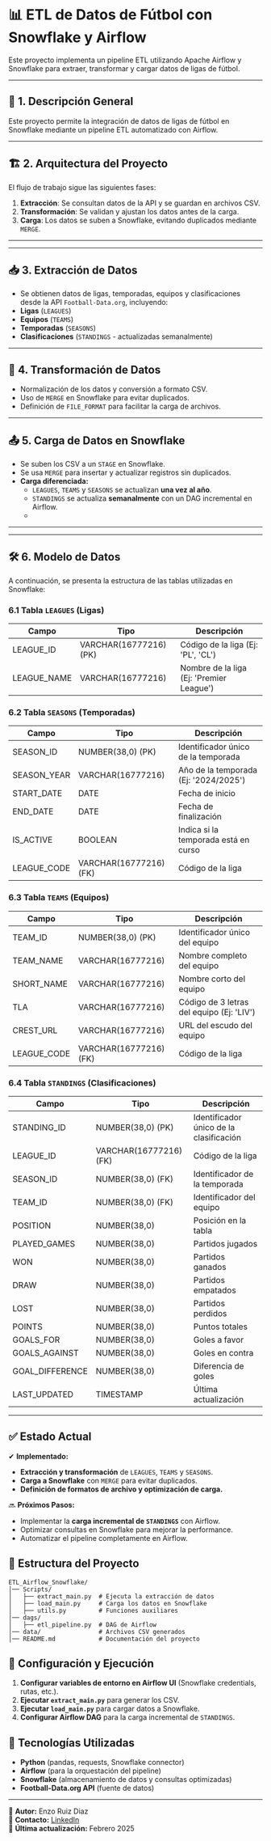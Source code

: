# 📊 ETL de Datos de Fútbol con Snowflake y Airflow

Este proyecto implementa un pipeline ETL utilizando Apache Airflow y Snowflake para extraer, transformar y cargar datos de ligas de fútbol.

---


## 📄 **1. Descripción General**

Este proyecto permite la integración de datos de ligas de fútbol en Snowflake mediante un pipeline ETL automatizado con Airflow.

---

## 🏗 **2. Arquitectura del Proyecto**

El flujo de trabajo sigue las siguientes fases:
1. **Extracción**: Se consultan datos de la API y se guardan en archivos CSV.
2. **Transformación**: Se validan y ajustan los datos antes de la carga.
3. **Carga**: Los datos se suben a Snowflake, evitando duplicados mediante `MERGE`.

---
---

## 📥 **3. Extracción de Datos**

- Se obtienen datos de ligas, temporadas, equipos y clasificaciones desde la API `Football-Data.org`, incluyendo:
- **Ligas** (`LEAGUES`)
- **Equipos** (`TEAMS`)
- **Temporadas** (`SEASONS`)
- **Clasificaciones** (`STANDINGS` - actualizadas semanalmente)

---

## 🔄 **4. Transformación de Datos**

- Normalización de los datos y conversión a formato CSV.
- Uso de `MERGE` en Snowflake para evitar duplicados.
- Definición de `FILE_FORMAT` para facilitar la carga de archivos.

---

## 📤 **5. Carga de Datos en Snowflake**

- Se suben los CSV a un `STAGE` en Snowflake.
- Se usa `MERGE` para insertar y actualizar registros sin duplicados.
- **Carga diferenciada:**
  - `LEAGUES`, `TEAMS` y `SEASONS` se actualizan **una vez al año**.
  - `STANDINGS` se actualiza **semanalmente** con un DAG incremental en Airflow.
  - 
---

---

## 🛠 **6. Modelo de Datos**

A continuación, se presenta la estructura de las tablas utilizadas en Snowflake:

### **6.1 Tabla `LEAGUES` (Ligas)**
| Campo       | Tipo                | Descripción                          |
|------------|--------------------|--------------------------------------|
| LEAGUE_ID  | VARCHAR(16777216) (PK) | Código de la liga (Ej: 'PL', 'CL') |
| LEAGUE_NAME| VARCHAR(16777216)  | Nombre de la liga (Ej: 'Premier League') |

### **6.2 Tabla `SEASONS` (Temporadas)**
| Campo       | Tipo                | Descripción                              |
|------------|--------------------|------------------------------------------|
| SEASON_ID  | NUMBER(38,0) (PK)  | Identificador único de la temporada     |
| SEASON_YEAR| VARCHAR(16777216)  | Año de la temporada (Ej: '2024/2025')   |
| START_DATE | DATE               | Fecha de inicio                         |
| END_DATE   | DATE               | Fecha de finalización                   |
| IS_ACTIVE  | BOOLEAN            | Indica si la temporada está en curso    |
| LEAGUE_CODE| VARCHAR(16777216) (FK) | Código de la liga                      |

### **6.3 Tabla `TEAMS` (Equipos)**
| Campo       | Tipo                | Descripción                               |
|------------|--------------------|-------------------------------------------|
| TEAM_ID    | NUMBER(38,0) (PK)  | Identificador único del equipo           |
| TEAM_NAME  | VARCHAR(16777216)  | Nombre completo del equipo               |
| SHORT_NAME | VARCHAR(16777216)  | Nombre corto del equipo                  |
| TLA        | VARCHAR(16777216)  | Código de 3 letras del equipo (Ej: 'LIV')|
| CREST_URL  | VARCHAR(16777216)  | URL del escudo del equipo                |
| LEAGUE_CODE| VARCHAR(16777216) (FK) | Código de la liga                      |

### **6.4 Tabla `STANDINGS` (Clasificaciones)**
| Campo          | Tipo                | Descripción                                  |
|---------------|--------------------|----------------------------------------------|
| STANDING_ID  | NUMBER(38,0) (PK)  | Identificador único de la clasificación     |
| LEAGUE_ID    | VARCHAR(16777216) (FK) | Código de la liga                          |
| SEASON_ID    | NUMBER(38,0) (FK)  | Identificador de la temporada              |
| TEAM_ID      | NUMBER(38,0) (FK)  | Identificador del equipo                   |
| POSITION     | NUMBER(38,0)       | Posición en la tabla                       |
| PLAYED_GAMES | NUMBER(38,0)       | Partidos jugados                           |
| WON          | NUMBER(38,0)       | Partidos ganados                           |
| DRAW         | NUMBER(38,0)       | Partidos empatados                         |
| LOST         | NUMBER(38,0)       | Partidos perdidos                          |
| POINTS       | NUMBER(38,0)       | Puntos totales                             |
| GOALS_FOR    | NUMBER(38,0)       | Goles a favor                              |
| GOALS_AGAINST| NUMBER(38,0)       | Goles en contra                            |
| GOAL_DIFFERENCE | NUMBER(38,0)    | Diferencia de goles                        |
| LAST_UPDATED | TIMESTAMP          | Última actualización                       |

---

## ✅ Estado Actual
✔ **Implementado:**
- **Extracción y transformación** de `LEAGUES`, `TEAMS` y `SEASONS`.
- **Carga a Snowflake** con `MERGE` para evitar duplicados.
- **Definición de formatos de archivo y optimización de carga.**

🔜 **Próximos Pasos:**
- Implementar la **carga incremental de `STANDINGS`** con Airflow.
- Optimizar consultas en Snowflake para mejorar la performance.
- Automatizar el pipeline completamente en Airflow.

## 📂 Estructura del Proyecto
```
ETL_Airflow_Snowflake/
│── Scripts/
│   ├── extract_main.py  # Ejecuta la extracción de datos
│   ├── load_main.py     # Carga los datos en Snowflake
│   ├── utils.py         # Funciones auxiliares
│── dags/
│   ├── etl_pipeline.py  # DAG de Airflow
│── data/                # Archivos CSV generados
│── README.md            # Documentación del proyecto
```

## 📌 Configuración y Ejecución
1. **Configurar variables de entorno en Airflow UI** (Snowflake credentials, rutas, etc.).
2. **Ejecutar `extract_main.py`** para generar los CSV.
3. **Ejecutar `load_main.py`** para cargar datos a Snowflake.
4. **Configurar Airflow DAG** para la carga incremental de `STANDINGS`.

## 📌 Tecnologías Utilizadas
- **Python** (pandas, requests, Snowflake connector)
- **Airflow** (para la orquestación del pipeline)
- **Snowflake** (almacenamiento de datos y consultas optimizadas)
- **Football-Data.org API** (fuente de datos)

---
📌 **Autor:** Enzo Ruiz Diaz  
📌 **Contacto:** [LinkedIn](https://www.linkedin.com/in/enzo-ruiz-diaz)  
🚀 **Última actualización:** Febrero 2025
